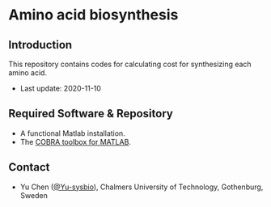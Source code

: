 Amino acid biosynthesis
===============

Introduction
------------

This repository contains codes for calculating cost for synthesizing each amino acid.

* Last update: 2020-11-10


Required Software & Repository
------------

* A functional Matlab installation.
* The [COBRA toolbox for MATLAB](https://github.com/opencobra/cobratoolbox).


Contact
-------------------------------

* Yu Chen ([@Yu-sysbio](https://github.com/Yu-sysbio)), Chalmers University of Technology, Gothenburg, Sweden

